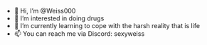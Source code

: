 - 👋 Hi, I’m @Weiss000
- 👀 I’m interested in doing drugs
- 🌱 I’m currently learning to cope with the harsh reality that is life
- 📫 You can reach me via Discord: sexyweiss

<!---
Weiss000/Weiss000 is a ✨ special ✨ repository because its `README.md` (this file) appears on your GitHub profile.
You can click the Preview link to take a look at your changes.
--->
